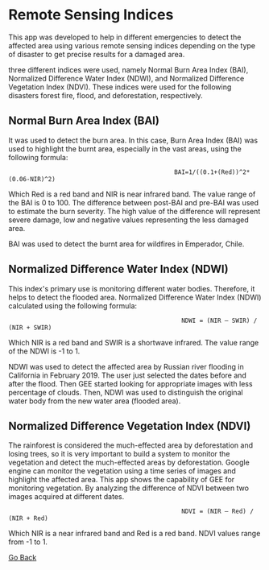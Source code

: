 # Remote Sensing Indices
This app was developed to help in different emergencies to detect the affected area using various remote sensing indices depending on the type of disaster to get precise results for a damaged area. 

three different indices were used, namely Normal Burn Area Index (BAI),  Normalized Difference Water Index (NDWI), and  Normalized Difference Vegetation Index (NDVI). These indices were used for the following disasters forest fire, flood, and deforestation, respectively. 


## Normal Burn Area Index (BAI)
It was used to detect the burn area. In this case, Burn Area Index (BAI) was used to highlight the burnt area, especially in the vast areas, using the following formula:

                                                  BAI=1/((0.1+(Red))^2*(0.06-NIR)^2)

Which Red is a red band and NIR is near infrared band. The value range of the BAI is 0 to 100.
The difference between post-BAI and pre-BAI was used to estimate the burn severity. The high value of the difference will represent severe damage, low and negative values representing the less damaged area.

BAI was used to detect the burnt area for wildfires in Emperador, Chile. 


## Normalized Difference Water Index (NDWI) 
This index's primary use is monitoring different water bodies. Therefore, it helps to detect the flooded area.  Normalized Difference Water Index (NDWI) calculated using the following formula: 

                                                    NDWI = (NIR – SWIR) / (NIR + SWIR)

 Which NIR is a red band and SWIR is a shortwave infrared. The value range of the NDWI is -1 to 1.

NDWI was used to detect the affected area by Russian river flooding in California in February 2019. The user just selected the dates before and after the flood. Then GEE started looking for appropriate images with less percentage of clouds. Then, NDWI was used to distinguish the original water body from the new water area (flooded area).


## Normalized Difference Vegetation Index (NDVI)
The rainforest is considered the much-effected area by deforestation and losing trees, so it is very important to build a system to monitor the vegetation and detect the much-effected areas by deforestation. Google engine can monitor the vegetation using a time series of images and highlight the affected area. This app shows the capability of GEE for monitoring vegetation. By analyzing the difference of NDVI between two images acquired at different dates.  

         
                                                    NDVI = (NIR – Red) / (NIR + Red)

Which NIR is a near infrared band and Red is a red band. NDVI values range from -1 to 1.


                                                     
[Go Back](README.md)
